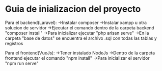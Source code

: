 # Guia de inializacion del proyecto
Para el backend(Laravel):
->Instalar composer
->Instalar xampp u otra solucion de servidor
->Ejecutar el comando dentro de la carpeta backend "composer install"
->Para inicializar ejecutar "php arisan serve"
->En la carpeta "base de datos" se encuentra el archivo .sql con todas las tablas y registros

Para el frontend(VueJs):
->Tener instalado NodeJs
->Dentro de la carpeta frontend ejecutar el comando "npm install"
->Para inicializar el servidor "npm run serve"

